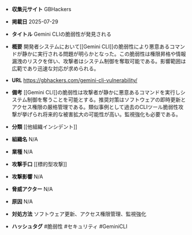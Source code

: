 - **収集元サイト**
GBHackers

- **掲載日**
2025-07-29

- **タイトル**
Gemini CLIの脆弱性が発見される

- **概要**
開発者システムにおいて[[Gemini CLI]]の脆弱性により悪意あるコマンドが静かに実行される問題が明らかとなった。この脆弱性は権限昇格や情報漏洩のリスクを伴い、攻撃者はシステム制御を奪取可能である。影響範囲は広範であり迅速な対応が求められる。

- **URL**
https://gbhackers.com/gemini-cli-vulnerability/

- **備考**
[[Gemini CLI]]の脆弱性は攻撃者が静かに悪意あるコマンドを実行しシステム制御を奪うことを可能とする。推奨対策はソフトウェアの即時更新とアクセス権限の厳格管理である。類似事例として過去のCLIツール脆弱性攻撃が挙げられ将来的な被害拡大の可能性が高い。監視強化も必要である。

- **分類**
[[他組織インシデント]]

- **組織名**
N/A

- **業種**
N/A

- **攻撃手口**
[[標的型攻撃]]

- **攻撃影響**
N/A

- **脅威アクター**
N/A

- **原因**
N/A

- **対処方法**
ソフトウェア更新、アクセス権限管理、監視強化

- **ハッシュタグ**
#脆弱性 #セキュリティ #GeminiCLI

